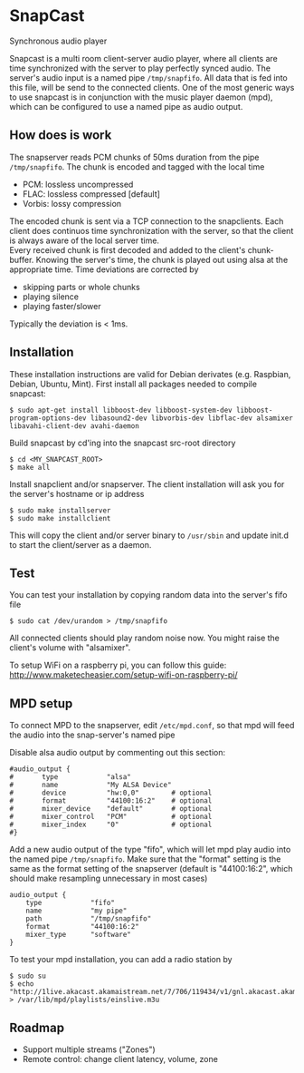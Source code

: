 SnapCast
========

Synchronous audio player

Snapcast is a multi room client-server audio player, where all clients are time synchronized with the server to play perfectly synced audio.
The server's audio input is a named pipe `/tmp/snapfifo`. All data that is fed into this file, will be send to the connected clients. One of the most generic ways to use snapcast is in conjunction with the music player daemon (mpd), which can be configured to use a named pipe as audio output.

How does is work
----------------
The snapserver reads PCM chunks of 50ms duration from the pipe `/tmp/snapfifo`. The chunk is encoded and tagged with the local time
* PCM: lossless uncompressed
* FLAC: lossless compressed [default]
* Vorbis: lossy compression

The encoded chunk is sent via a TCP connection to the snapclients.
Each client does continuos time synchronization with the server, so that the client is always aware of the local server time.  
Every received chunk is first decoded and added to the client's chunk-buffer. Knowing the server's time, the chunk is played out using alsa at the appropriate time. Time deviations are corrected by 
* skipping parts or whole chunks
* playing silence
* playing faster/slower

Typically the deviation is < 1ms.

Installation
------------
These installation instructions are valid for Debian derivates (e.g. Raspbian, Debian, Ubuntu, Mint).
First install all packages needed to compile snapcast:

    $ sudo apt-get install libboost-dev libboost-system-dev libboost-program-options-dev libasound2-dev libvorbis-dev libflac-dev alsamixer libavahi-client-dev avahi-daemon

Build snapcast by cd'ing into the snapcast src-root directory

    $ cd <MY_SNAPCAST_ROOT>
    $ make all
    
Install snapclient and/or snapserver. The client installation will ask you for the server's hostname or ip address

    $ sudo make installserver
    $ sudo make installclient

This will copy the client and/or server binary to `/usr/sbin` and update init.d to start the client/server as a daemon.


Test
----
You can test your installation by copying random data into the server's fifo file

    $ sudo cat /dev/urandom > /tmp/snapfifo

All connected clients should play random noise now. You might raise the client's volume with "alsamixer".


To setup WiFi on a raspberry pi, you can follow this guide:
http://www.maketecheasier.com/setup-wifi-on-raspberry-pi/


MPD setup
---------
To connect MPD to the snapserver, edit `/etc/mpd.conf`, so that mpd will feed the audio into the snap-server's named pipe

Disable alsa audio output by commenting out this section:

    #audio_output {
    #       type            "alsa"
    #       name            "My ALSA Device"
    #       device          "hw:0,0"        # optional
    #       format          "44100:16:2"    # optional
    #       mixer_device    "default"       # optional
    #       mixer_control   "PCM"           # optional
    #       mixer_index     "0"             # optional
    #}

Add a new audio output of the type "fifo", which will let mpd play audio into the named pipe `/tmp/snapfifo`.
Make sure that the "format" setting is the same as the format setting of the snapserver (default is "44100:16:2", which should make resampling unnecessary in most cases)

    audio_output {
        type            "fifo"
        name            "my pipe"
        path            "/tmp/snapfifo" 
        format          "44100:16:2"
        mixer_type      "software"
    } 

To test your mpd installation, you can add a radio station by

    $ sudo su
    $ echo "http://1live.akacast.akamaistream.net/7/706/119434/v1/gnl.akacast.akamaistream.net/1live" > /var/lib/mpd/playlists/einslive.m3u
    
Roadmap
-------
* Support multiple streams ("Zones")
* Remote control: change client latency, volume, zone

